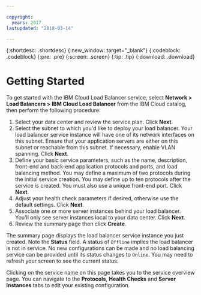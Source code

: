 ```yaml
---

copyright:
  years: 2017
lastupdated: "2018-03-14"

---
```


{:shortdesc: .shortdesc}
{:new_window: target="_blank"}
{:codeblock: .codeblock}
{:pre: .pre}
{:screen: .screen}
{:tip: .tip}
{:download: .download}


# Getting Started

To get started with the IBM Cloud Load Balancer service, select **Network > Load Balancers > IBM Cloud Load Balancer** from the IBM Cloud catalog, then perform the following procedure:

1. Select your data center and review the service plan. Click **Next**.
2. Select the subnet to which you'd like to deploy your load balancer. Your load balancer service instance will have one of its network interfaces on this subnet. Ensure that your application servers are either on this subnet or reachable from this subnet. If necessary, enable VLAN spanning. Click **Next**.
3. Define your basic service parameters, such as the name, description, front-end and back-end application protocols and ports, and load balancing method. You may define a maximum of two protocols during the initial service creation. You may define up to ten protocols after the service is created. You must also use a unique front-end port. Click **Next**.
4. Adjust your health check parameters if desired, otherwise use the default settings. Click **Next**.
5. Associate one or more server instances behind your load balancer. You'll only see server instances local to your data center. Click **Next**.
6. Review the summary page then click **Create**. 


The summary page displays the load balancer service instance you just created. Note the **Status** field. A status of `Offline` implies the load balancer is not in service. No new configurations can be made and no load balancing service can be provided until its status changes to `Online`. You may need to refresh your screen to see the current status.
 
Clicking on the service name on this page takes you to the service overview page. You can navigate to the **Protocols**, **Health Checks** and **Server Instances** tabs to edit your existing configuration.
